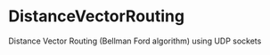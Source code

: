 DistanceVectorRouting
=====================

Distance Vector Routing (Bellman Ford algorithm) using UDP sockets

